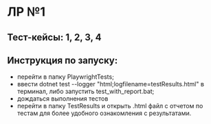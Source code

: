 # ЛР №1
## Тест-кейсы: 1, 2, 3, 4
## Инструкция по запуску:
- перейти в папку PlaywrightTests;
- ввести dotnet test --logger "html;logfilename=testResults.html" в терминал, либо запустить test_with_report.bat;
- дождаться выполнения тестов
- перейти в папку TestResults и открыть .html файл с отчетом по тестам для более удобного ознакомления с результатами.






















